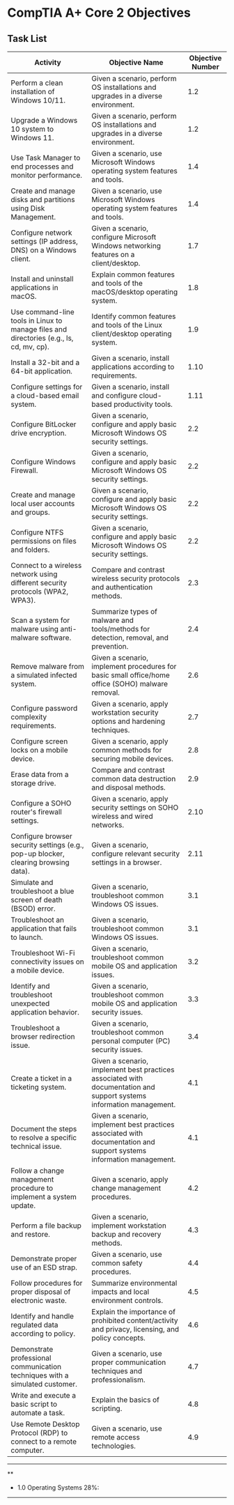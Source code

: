 # CompTIA A+ Core 2 Objectives

## Task List

| Activity | Objective Name | Objective Number |
|---|---|---|
| Perform a clean installation of Windows 10/11. | Given a scenario, perform OS installations and upgrades in a diverse environment. | 1.2 |
| Upgrade a Windows 10 system to Windows 11. | Given a scenario, perform OS installations and upgrades in a diverse environment. | 1.2 |
| Use Task Manager to end processes and monitor performance. | Given a scenario, use Microsoft Windows operating system features and tools. | 1.4 |
| Create and manage disks and partitions using Disk Management. | Given a scenario, use Microsoft Windows operating system features and tools. | 1.4 |
| Configure network settings (IP address, DNS) on a Windows client. | Given a scenario, configure Microsoft Windows networking features on a client/desktop. | 1.7 |
| Install and uninstall applications in macOS. | Explain common features and tools of the macOS/desktop operating system. | 1.8 |
| Use command-line tools in Linux to manage files and directories (e.g., ls, cd, mv, cp). | Identify common features and tools of the Linux client/desktop operating system. | 1.9 |
| Install a 32-bit and a 64-bit application. | Given a scenario, install applications according to requirements. | 1.10 |
| Configure settings for a cloud-based email system. | Given a scenario, install and configure cloud-based productivity tools. | 1.11 |
| Configure BitLocker drive encryption. | Given a scenario, configure and apply basic Microsoft Windows OS security settings. | 2.2 |
| Configure Windows Firewall. | Given a scenario, configure and apply basic Microsoft Windows OS security settings. | 2.2 |
| Create and manage local user accounts and groups. | Given a scenario, configure and apply basic Microsoft Windows OS security settings. | 2.2 |
| Configure NTFS permissions on files and folders. | Given a scenario, configure and apply basic Microsoft Windows OS security settings. | 2.2 |
| Connect to a wireless network using different security protocols (WPA2, WPA3). | Compare and contrast wireless security protocols and authentication methods. | 2.3 |
| Scan a system for malware using anti-malware software. | Summarize types of malware and tools/methods for detection, removal, and prevention. | 2.4 |
| Remove malware from a simulated infected system. | Given a scenario, implement procedures for basic small office/home office (SOHO) malware removal. | 2.6 |
| Configure password complexity requirements. | Given a scenario, apply workstation security options and hardening techniques. | 2.7 |
| Configure screen locks on a mobile device. | Given a scenario, apply common methods for securing mobile devices. | 2.8 |
| Erase data from a storage drive. | Compare and contrast common data destruction and disposal methods. | 2.9 |
| Configure a SOHO router's firewall settings. | Given a scenario, apply security settings on SOHO wireless and wired networks. | 2.10 |
| Configure browser security settings (e.g., pop-up blocker, clearing browsing data). | Given a scenario, configure relevant security settings in a browser. | 2.11 |
| Simulate and troubleshoot a blue screen of death (BSOD) error. | Given a scenario, troubleshoot common Windows OS issues. | 3.1 |
| Troubleshoot an application that fails to launch. | Given a scenario, troubleshoot common Windows OS issues. | 3.1 |
| Troubleshoot Wi-Fi connectivity issues on a mobile device. | Given a scenario, troubleshoot common mobile OS and application issues. | 3.2 |
| Identify and troubleshoot unexpected application behavior. | Given a scenario, troubleshoot common mobile OS and application security issues. | 3.3 |
| Troubleshoot a browser redirection issue. | Given a scenario, troubleshoot common personal computer (PC) security issues. | 3.4 |
| Create a ticket in a ticketing system. | Given a scenario, implement best practices associated with documentation and support systems information management. | 4.1 |
| Document the steps to resolve a specific technical issue. | Given a scenario, implement best practices associated with documentation and support systems information management. | 4.1 |
| Follow a change management procedure to implement a system update. | Given a scenario, apply change management procedures. | 4.2 |
| Perform a file backup and restore. | Given a scenario, implement workstation backup and recovery methods. | 4.3 |
| Demonstrate proper use of an ESD strap. | Given a scenario, use common safety procedures. | 4.4 |
| Follow procedures for proper disposal of electronic waste. | Summarize environmental impacts and local environment controls. | 4.5 |
| Identify and handle regulated data according to policy. | Explain the importance of prohibited content/activity and privacy, licensing, and policy concepts. | 4.6 |
| Demonstrate professional communication techniques with a simulated customer. | Given a scenario, use proper communication techniques and professionalism. | 4.7 |
| Write and execute a basic script to automate a task. | Explain the basics of scripting. | 4.8 |
| Use Remote Desktop Protocol (RDP) to connect to a remote computer. | Given a scenario, use remote access technologies. | 4.9 |

---
**  
  - 1.0 Operating Systems     28%: 

---

